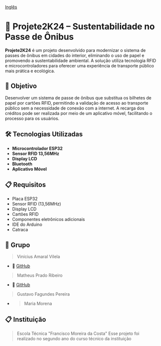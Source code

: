 [Inglês](README_en.md)
# 🚌 Projete2K24 – Sustentabilidade no Passe de Ônibus

**Projete2K24** é um projeto desenvolvido para modernizar o sistema de passes de ônibus em cidades do interior, eliminando o uso de papel e promovendo a sustentabilidade ambiental. A solução utiliza tecnologia RFID e microcontroladores para oferecer uma experiência de transporte público mais prática e ecológica.

## 🚀 Objetivo

Desenvolver um sistema de passe de ônibus que substitua os bilhetes de papel por cartões RFID, permitindo a validação de acesso ao transporte público sem a necessidade de conexão com a internet. A recarga dos créditos pode ser realizada por meio de um aplicativo móvel, facilitando o processo para os usuários.

## 🛠️ Tecnologias Utilizadas

- **Microcontrolador ESP32**
- **Sensor RFID 13,56MHz**
- **Display LCD**
- **Bluetooth**
- **Aplicativo Móvel**

## 📋 Requisitos

- Placa ESP32
- Sensor RFID (13,56MHz)
- Display LCD
- Cartões RFID
- Componentes eletrônicos adicionais
- IDE do Arduino
- Catraca

## 🤝 Grupo

> Vinícius Amaral Vilela
- 🔗 [GitHub](https://github.com/viniciusamralvilela)
> Matheus Prado Ribeiro
- 🔗 [GitHub](https://github.com/MPRPrado)
> Gustavo Fagundes Pereira
- > Maria Morena

## 📋 Instituição
> Escola Técnica "Francisco Moreira da Costa"
> Esse projeto foi realizado no segundo ano do curso técnico da instituição
